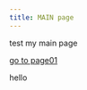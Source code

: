 ```yaml
---
title: MAIN page
---
```


test my main page

[go to page01](https://thsieh4.github.io/page01/)


<myxml>
   hello
</myxml>
